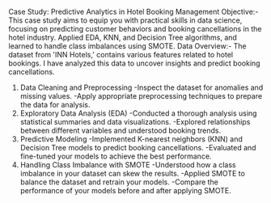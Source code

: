 Case Study: Predictive Analytics in Hotel Booking Management
Objective:- This case study aims to equip you with practical skills in data science, focusing on predicting customer behaviors and booking cancellations in the hotel industry. Applied EDA, KNN, and Decision Tree algorithms, and learned to handle class imbalances using SMOTE.
Data Overview:- The dataset from 'INN Hotels,' contains various features related to hotel bookings. I have analyzed this data to uncover insights and predict booking cancellations.

1. Data Cleaning and Preprocessing
-Inspect the dataset for anomalies and missing values.
-Apply appropriate preprocessing techniques to prepare the data for analysis.
2. Exploratory Data Analysis (EDA)
-Conducted a thorough analysis using statistical summaries and data visualizations.
-Explored relationships between different variables and understood booking trends.
3. Predictive Modeling
-Implemented K-nearest neighbors (KNN) and Decision Tree models to predict booking cancellations.
-Evaluated and fine-tuned your models to achieve the best performance.
4. Handling Class Imbalance with SMOTE
-Understood how a class imbalance in your dataset can skew the results.
-Applied SMOTE to balance the dataset and retrain your models.
-Compare the performance of your models before and after applying SMOTE.
